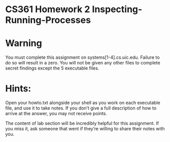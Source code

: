 # CS361 Homework 2 Inspecting-Running-Processes

# Warning
You must complete this assignment on systems[1-4].cs.uic.edu. Failure to do so will result in a zero.
You will not be given any other files to complete secret findings except the 5 executable files.

# Hints:
Open your howto.txt alongside your shell as you work on each executable file, and use it to take notes. If you don’t give a full description of how to arrive at the answer, you may not receive points.

The content of lab section will be incredibly helpful for this assignment. If you miss it, ask someone that went if they’re willing to share their notes with you.
